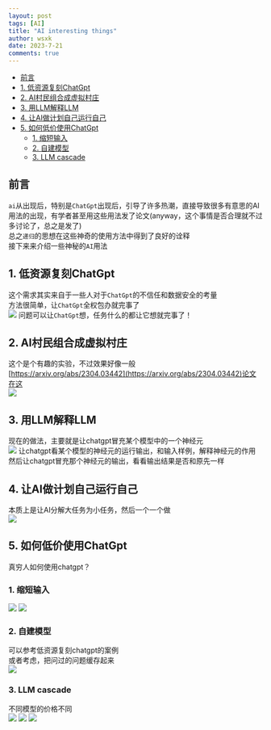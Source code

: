 ```yaml
---
layout: post
tags: [AI]
title: "AI interesting things"
author: wsxk
date: 2023-7-21
comments: true
---
```


- [前言](#前言)
- [1. 低资源复刻ChatGpt](#1-低资源复刻chatgpt)
- [2. AI村民组合成虚拟村庄](#2-ai村民组合成虚拟村庄)
- [3. 用LLM解释LLM](#3-用llm解释llm)
- [4. 让AI做计划自己运行自己](#4-让ai做计划自己运行自己)
- [5. 如何低价使用ChatGpt](#5-如何低价使用chatgpt)
  - [1. 缩短输入](#1-缩短输入)
  - [2. 自建模型](#2-自建模型)
  - [3. LLM cascade](#3-llm-cascade)


<!-- Google tag (gtag.js) -->
<script async src="https://www.googletagmanager.com/gtag/js?id=G-C22S5YSYL7"></script>
<script>
  window.dataLayer = window.dataLayer || [];
  function gtag(){dataLayer.push(arguments);}
  gtag('js', new Date());

  gtag('config', 'G-C22S5YSYL7');
</script>


## 前言<br>
`ai`从出现后，特别是`ChatGpt`出现后，引导了许多热潮，直接导致很多有意思的AI用法的出现，有学者甚至用这些用法发了论文(anyway，这个事情是否合理就不过多讨论了，总之是发了)<br>
总之`递归`的思想在这些神奇的使用方法中得到了良好的诠释<br>
接下来来介绍一些神秘的`AI`用法<br>

## 1. 低资源复刻ChatGpt<br>
这个需求其实来自于一些人对于`ChatGpt`的不信任和数据安全的考量<br>
方法很简单，让`ChatGpt`全权包办就完事了<br>
![](https://raw.githubusercontent.com/wsxk/wsxk_pictures/main/2023-7-6/20230723103256.png)
问题可以让`ChatGpt`想，任务什么的都让它想就完事了！<br>

## 2. AI村民组合成虚拟村庄<br>
这个是个有趣的实验，不过效果好像一般<br>
[https://arxiv.org/abs/2304.03442](https://arxiv.org/abs/2304.03442)论文在这<br>
![](https://raw.githubusercontent.com/wsxk/wsxk_pictures/main/2023-7-6/20230723103705.png)

## 3. 用LLM解释LLM<br>
现在的做法，主要就是让chatgpt冒充某个模型中的一个神经元<br>
![](https://raw.githubusercontent.com/wsxk/wsxk_pictures/main/2023-7-6/20230723103841.png)
让chatgpt看某个模型的神经元的运行输出，和输入样例，解释神经元的作用<br>
然后让chatgpt冒充那个神经元的输出，看看输出结果是否和原先一样<br>

## 4. 让AI做计划自己运行自己<br>
本质上是让AI分解大任务为小任务，然后一个一个做<br>
![](https://raw.githubusercontent.com/wsxk/wsxk_pictures/main/2023-7-6/20230723104121.png)

## 5. 如何低价使用ChatGpt<br>
真穷人如何使用chatgpt？<br>
### 1. 缩短输入<br>
![](https://raw.githubusercontent.com/wsxk/wsxk_pictures/main/2023-7-6/20230723104242.png)
![](https://raw.githubusercontent.com/wsxk/wsxk_pictures/main/2023-7-6/20230723104258.png)

### 2. 自建模型<br>
可以参考低资源复刻chatgpt的案例<br>
或者考虑，把问过的问题缓存起来<br>
![](https://raw.githubusercontent.com/wsxk/wsxk_pictures/main/2023-7-6/20230723104349.png)

### 3. LLM cascade<br>
不同模型的价格不同<br>
![](https://raw.githubusercontent.com/wsxk/wsxk_pictures/main/2023-7-6/20230723104429.png)
![](https://raw.githubusercontent.com/wsxk/wsxk_pictures/main/2023-7-6/20230723104418.png)
![](https://raw.githubusercontent.com/wsxk/wsxk_pictures/main/2023-7-6/20230723104450.png)